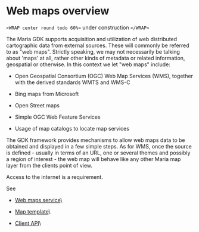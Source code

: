 # Web maps overview

`<WRAP center round todo 60%>`
under construction
`</WRAP>`

The Maria GDK supports acquisition and utilization of web distributed cartographic data from external sources. These will commonly be referred to as "web maps". Strictly speaking, we may not necessarily be talking about 'maps' at all, rather other kinds of metadata or related information, geospatial or otherwise. In this context we let "web maps" include:


*  Open Geospatial Consortium (OGC) Web Map Services (WMS), together with the derived standards WMTS and WMS-C  

*  Bing maps from Microsoft

*  Open Street maps

*  Simple OGC Web Feature Services

*  Usage of map catalogs to locate map services

The GDK framework provides mechanisms to allow web maps data to be obtained and displayed in a few simple steps. As for WMS, once the source is defined - usually in terms of an URL, one or several themes and possibly a region of interest - the web map will behave like any other Maria map layer from the clients point of view.

Access to the internet is a requirement.    

See

*  [Web maps service](./webmaps/webmapsservice)\\

*  [Map template](./webmaps/template)\\

*  [Client API](./webmaps/clientapi)\\
